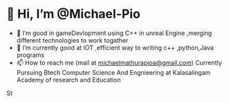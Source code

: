 <H1>👋 Hi, I’m @Michael-Pio</H1>

- 👀 I’m good in gameDevlopment using C++ in unreal Engine ,merging different technologies to work togather
- 🌱 I’m currently good at IOT ,efficient way to writing c++ ,python,Java programs
- 📫 How to reach me (mail at michaelmathurapioa@gmail.com)
Currently Pursuing Btech Computer Science And Engnieering at Kalasalingam Academy of research and Education

St
